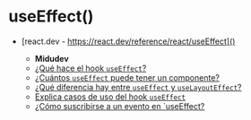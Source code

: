 # useEffect()

* [react.dev - https://react.dev/reference/react/useEffect]()

  * **Midudev**
  * [¿Qué hace el hook `useEffect`?](https://www.reactjs.wiki/que-hace-el-hook-use-effect)
  * [¿Cuántos `useEffect` puede tener un componente?](https://www.reactjs.wiki/cuantos-use-effect-puede-tener-un-componente) 
  * [¿Qué diferencia hay entre `useEffect` y `useLayoutEffect`?](https://www.reactjs.wiki/que-diferencia-hay-entre-use-effect-y-use-layout-effect)
  * [Explica casos de uso del hook `useEffect`](https://www.reactjs.wiki/explica-casos-de-uso-del-hook-use-effect)
  * [¿Cómo suscribirse a un evento en `useEffect?](https://www.reactjs.wiki/como-suscribirse-a-un-evento-en-use-effect)
